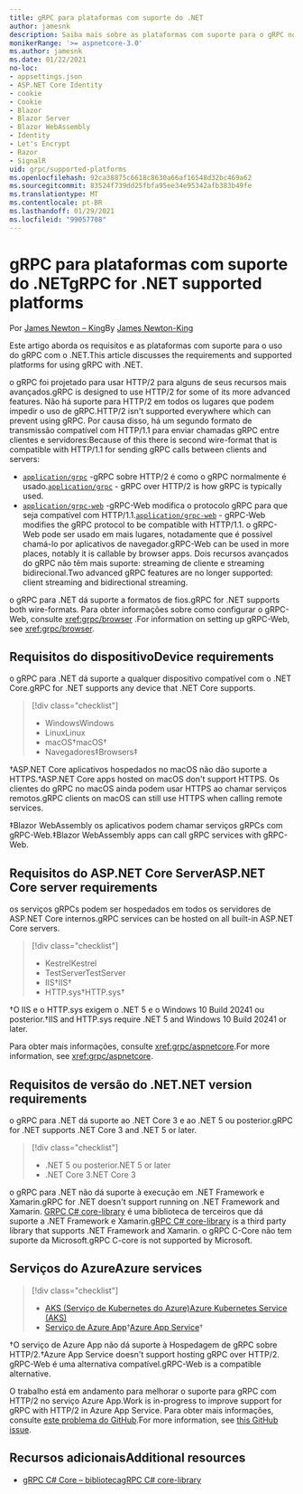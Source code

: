 ```yaml
---
title: gRPC para plataformas com suporte do .NET
author: jamesnk
description: Saiba mais sobre as plataformas com suporte para o gRPC no .NET.
monikerRange: '>= aspnetcore-3.0'
ms.author: jamesnk
ms.date: 01/22/2021
no-loc:
- appsettings.json
- ASP.NET Core Identity
- cookie
- Cookie
- Blazor
- Blazor Server
- Blazor WebAssembly
- Identity
- Let's Encrypt
- Razor
- SignalR
uid: grpc/supported-platforms
ms.openlocfilehash: 92ca38875c6618c8630a66af16548d32bc469a62
ms.sourcegitcommit: 83524f739dd25fbfa95ee34e95342afb383b49fe
ms.translationtype: MT
ms.contentlocale: pt-BR
ms.lasthandoff: 01/29/2021
ms.locfileid: "99057708"
---
```

# <a name="grpc-for-net-supported-platforms"></a><span data-ttu-id="5e57f-103">gRPC para plataformas com suporte do .NET</span><span class="sxs-lookup"><span data-stu-id="5e57f-103">gRPC for .NET supported platforms</span></span>

<span data-ttu-id="5e57f-104">Por [James Newton – King](https://twitter.com/jamesnk)</span><span class="sxs-lookup"><span data-stu-id="5e57f-104">By [James Newton-King](https://twitter.com/jamesnk)</span></span>

<span data-ttu-id="5e57f-105">Este artigo aborda os requisitos e as plataformas com suporte para o uso do gRPC com o .NET.</span><span class="sxs-lookup"><span data-stu-id="5e57f-105">This article discusses the requirements and supported platforms for using gRPC with .NET.</span></span>

<span data-ttu-id="5e57f-106">o gRPC foi projetado para usar HTTP/2 para alguns de seus recursos mais avançados.</span><span class="sxs-lookup"><span data-stu-id="5e57f-106">gRPC is designed to use HTTP/2 for some of its more advanced features.</span></span> <span data-ttu-id="5e57f-107">Não há suporte para HTTP/2 em todos os lugares que podem impedir o uso de gRPC.</span><span class="sxs-lookup"><span data-stu-id="5e57f-107">HTTP/2 isn't supported everywhere which can prevent using gRPC.</span></span> <span data-ttu-id="5e57f-108">Por causa disso, há um segundo formato de transmissão compatível com HTTP/1.1 para enviar chamadas gRPC entre clientes e servidores:</span><span class="sxs-lookup"><span data-stu-id="5e57f-108">Because of this there is second wire-format that is compatible with HTTP/1.1 for sending gRPC calls between clients and servers:</span></span>

* <span data-ttu-id="5e57f-109">[`application/grpc`](https://github.com/grpc/grpc/blob/master/doc/PROTOCOL-HTTP2.md) -gRPC sobre HTTP/2 é como o gRPC normalmente é usado.</span><span class="sxs-lookup"><span data-stu-id="5e57f-109">[`application/grpc`](https://github.com/grpc/grpc/blob/master/doc/PROTOCOL-HTTP2.md) - gRPC over HTTP/2 is how gRPC is typically used.</span></span>
* <span data-ttu-id="5e57f-110">[`application/grpc-web`](https://github.com/grpc/grpc/blob/master/doc/PROTOCOL-WEB.md) -gRPC-Web modifica o protocolo gRPC para que seja compatível com HTTP/1.1.</span><span class="sxs-lookup"><span data-stu-id="5e57f-110">[`application/grpc-web`](https://github.com/grpc/grpc/blob/master/doc/PROTOCOL-WEB.md) - gRPC-Web modifies the gRPC protocol to be compatible with HTTP/1.1.</span></span> <span data-ttu-id="5e57f-111">o gRPC-Web pode ser usado em mais lugares, notadamente que é possível chamá-lo por aplicativos de navegador.</span><span class="sxs-lookup"><span data-stu-id="5e57f-111">gRPC-Web can be used in more places, notably it is callable by browser apps.</span></span> <span data-ttu-id="5e57f-112">Dois recursos avançados do gRPC não têm mais suporte: streaming de cliente e streaming bidirecional.</span><span class="sxs-lookup"><span data-stu-id="5e57f-112">Two advanced gRPC features are no longer supported: client streaming and bidirectional streaming.</span></span>

<span data-ttu-id="5e57f-113">o gRPC para .NET dá suporte a formatos de fios.</span><span class="sxs-lookup"><span data-stu-id="5e57f-113">gRPC for .NET supports both wire-formats.</span></span> <span data-ttu-id="5e57f-114">Para obter informações sobre como configurar o gRPC-Web, consulte <xref:grpc/browser> .</span><span class="sxs-lookup"><span data-stu-id="5e57f-114">For information on setting up gRPC-Web, see <xref:grpc/browser>.</span></span>

## <a name="device-requirements"></a><span data-ttu-id="5e57f-115">Requisitos do dispositivo</span><span class="sxs-lookup"><span data-stu-id="5e57f-115">Device requirements</span></span>

<span data-ttu-id="5e57f-116">o gRPC para .NET dá suporte a qualquer dispositivo compatível com o .NET Core.</span><span class="sxs-lookup"><span data-stu-id="5e57f-116">gRPC for .NET supports any device that .NET Core supports.</span></span>

> [!div class="checklist"]
>
> * <span data-ttu-id="5e57f-117">Windows</span><span class="sxs-lookup"><span data-stu-id="5e57f-117">Windows</span></span>
> * <span data-ttu-id="5e57f-118">Linux</span><span class="sxs-lookup"><span data-stu-id="5e57f-118">Linux</span></span>
> * <span data-ttu-id="5e57f-119">macOS&dagger;</span><span class="sxs-lookup"><span data-stu-id="5e57f-119">macOS&dagger;</span></span>
> * <span data-ttu-id="5e57f-120">Navegadores&Dagger;</span><span class="sxs-lookup"><span data-stu-id="5e57f-120">Browsers&Dagger;</span></span>

<span data-ttu-id="5e57f-121">&dagger;ASP.NET Core aplicativos hospedados no macOS não dão suporte a HTTPS.</span><span class="sxs-lookup"><span data-stu-id="5e57f-121">&dagger;ASP.NET Core apps hosted on macOS don't support HTTPS.</span></span> <span data-ttu-id="5e57f-122">Os clientes do gRPC no macOS ainda podem usar HTTPS ao chamar serviços remotos.</span><span class="sxs-lookup"><span data-stu-id="5e57f-122">gRPC clients on macOS can still use HTTPS when calling remote services.</span></span>

<span data-ttu-id="5e57f-123">&Dagger;Blazor WebAssembly os aplicativos podem chamar serviços gRPCs com gRPC-Web.</span><span class="sxs-lookup"><span data-stu-id="5e57f-123">&Dagger;Blazor WebAssembly apps can call gRPC services with gRPC-Web.</span></span>

## <a name="aspnet-core-server-requirements"></a><span data-ttu-id="5e57f-124">Requisitos do ASP.NET Core Server</span><span class="sxs-lookup"><span data-stu-id="5e57f-124">ASP.NET Core server requirements</span></span>

<span data-ttu-id="5e57f-125">os serviços gRPCs podem ser hospedados em todos os servidores de ASP.NET Core internos.</span><span class="sxs-lookup"><span data-stu-id="5e57f-125">gRPC services can be hosted on all built-in ASP.NET Core servers.</span></span>

> [!div class="checklist"]
>
> * <span data-ttu-id="5e57f-126">Kestrel</span><span class="sxs-lookup"><span data-stu-id="5e57f-126">Kestrel</span></span>
> * <span data-ttu-id="5e57f-127">TestServer</span><span class="sxs-lookup"><span data-stu-id="5e57f-127">TestServer</span></span>
> * <span data-ttu-id="5e57f-128">IIS&dagger;</span><span class="sxs-lookup"><span data-stu-id="5e57f-128">IIS&dagger;</span></span>
> * <span data-ttu-id="5e57f-129">HTTP.sys&dagger;</span><span class="sxs-lookup"><span data-stu-id="5e57f-129">HTTP.sys&dagger;</span></span>

<span data-ttu-id="5e57f-130">&dagger;O IIS e o HTTP.sys exigem o .NET 5 e o Windows 10 Build 20241 ou posterior.</span><span class="sxs-lookup"><span data-stu-id="5e57f-130">&dagger;IIS and HTTP.sys require .NET 5 and Windows 10 Build 20241 or later.</span></span>

<span data-ttu-id="5e57f-131">Para obter mais informações, consulte <xref:grpc/aspnetcore>.</span><span class="sxs-lookup"><span data-stu-id="5e57f-131">For more information, see <xref:grpc/aspnetcore>.</span></span>

## <a name="net-version-requirements"></a><span data-ttu-id="5e57f-132">Requisitos de versão do .NET</span><span class="sxs-lookup"><span data-stu-id="5e57f-132">.NET version requirements</span></span>

<span data-ttu-id="5e57f-133">o gRPC para .NET dá suporte ao .NET Core 3 e ao .NET 5 ou posterior.</span><span class="sxs-lookup"><span data-stu-id="5e57f-133">gRPC for .NET supports .NET Core 3 and .NET 5 or later.</span></span>

> [!div class="checklist"]
>
> * <span data-ttu-id="5e57f-134">.NET 5 ou posterior</span><span class="sxs-lookup"><span data-stu-id="5e57f-134">.NET 5 or later</span></span>
> * <span data-ttu-id="5e57f-135">.NET Core 3</span><span class="sxs-lookup"><span data-stu-id="5e57f-135">.NET Core 3</span></span>

<span data-ttu-id="5e57f-136">o gRPC para .NET não dá suporte à execução em .NET Framework e Xamarin.</span><span class="sxs-lookup"><span data-stu-id="5e57f-136">gRPC for .NET doesn't support running on .NET Framework and Xamarin.</span></span> <span data-ttu-id="5e57f-137">[GRPC C# core-library](https://grpc.io/docs/languages/csharp/quickstart/) é uma biblioteca de terceiros que dá suporte a .NET Framework e Xamarin.</span><span class="sxs-lookup"><span data-stu-id="5e57f-137">[gRPC C# core-library](https://grpc.io/docs/languages/csharp/quickstart/) is a third party library that supports .NET Framework and Xamarin.</span></span> <span data-ttu-id="5e57f-138">o gRPC C-Core não tem suporte da Microsoft.</span><span class="sxs-lookup"><span data-stu-id="5e57f-138">gRPC C-core is not supported by Microsoft.</span></span>

## <a name="azure-services"></a><span data-ttu-id="5e57f-139">Serviços do Azure</span><span class="sxs-lookup"><span data-stu-id="5e57f-139">Azure services</span></span>

> [!div class="checklist"]
>
> * [<span data-ttu-id="5e57f-140">AKS (Serviço de Kubernetes do Azure)</span><span class="sxs-lookup"><span data-stu-id="5e57f-140">Azure Kubernetes Service (AKS)</span></span>](https://azure.microsoft.com/services/kubernetes-service/)
> * <span data-ttu-id="5e57f-141">[Serviço de Azure App](https://azure.microsoft.com/services/app-service/)&dagger;</span><span class="sxs-lookup"><span data-stu-id="5e57f-141">[Azure App Service](https://azure.microsoft.com/services/app-service/)&dagger;</span></span>

<span data-ttu-id="5e57f-142">&dagger;O serviço de Azure App não dá suporte à Hospedagem de gRPC sobre HTTP/2.</span><span class="sxs-lookup"><span data-stu-id="5e57f-142">&dagger;Azure App Service doesn't support hosting gRPC over HTTP/2.</span></span> <span data-ttu-id="5e57f-143">gRPC-Web é uma alternativa compatível.</span><span class="sxs-lookup"><span data-stu-id="5e57f-143">gRPC-Web is a compatible alternative.</span></span>

<span data-ttu-id="5e57f-144">O trabalho está em andamento para melhorar o suporte para gRPC com HTTP/2 no serviço Azure App.</span><span class="sxs-lookup"><span data-stu-id="5e57f-144">Work is in-progress to improve support for gRPC with HTTP/2 in Azure App Service.</span></span> <span data-ttu-id="5e57f-145">Para obter mais informações, consulte [este problema do GitHub](https://github.com/dotnet/AspNetCore/issues/9020).</span><span class="sxs-lookup"><span data-stu-id="5e57f-145">For more information, see [this GitHub issue](https://github.com/dotnet/AspNetCore/issues/9020).</span></span>

## <a name="additional-resources"></a><span data-ttu-id="5e57f-146">Recursos adicionais</span><span class="sxs-lookup"><span data-stu-id="5e57f-146">Additional resources</span></span>

* [<span data-ttu-id="5e57f-147">gRPC C# Core – biblioteca</span><span class="sxs-lookup"><span data-stu-id="5e57f-147">gRPC C# core-library</span></span>](https://grpc.io/docs/languages/csharp/quickstart/)
